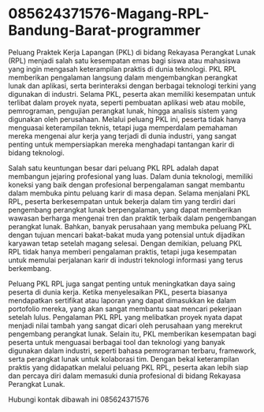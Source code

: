 # 085624371576-Magang-RPL-Bandung-Barat-programmer
Peluang Praktek Kerja Lapangan (PKL) di bidang Rekayasa Perangkat Lunak (RPL) menjadi salah satu kesempatan emas bagi siswa atau mahasiswa yang ingin mengasah keterampilan praktis di dunia teknologi. PKL RPL memberikan pengalaman langsung dalam mengembangkan perangkat lunak dan aplikasi, serta berinteraksi dengan berbagai teknologi terkini yang digunakan di industri. Selama PKL, peserta akan memiliki kesempatan untuk terlibat dalam proyek nyata, seperti pembuatan aplikasi web atau mobile, pemrograman, pengujian perangkat lunak, hingga analisis sistem yang digunakan oleh perusahaan. Melalui peluang PKL ini, peserta tidak hanya menguasai keterampilan teknis, tetapi juga memperdalam pemahaman mereka mengenai alur kerja yang terjadi di dunia industri, yang sangat penting untuk mempersiapkan mereka menghadapi tantangan karir di bidang teknologi.

Salah satu keuntungan besar dari peluang PKL RPL adalah dapat membangun jejaring profesional yang luas. Dalam dunia teknologi, memiliki koneksi yang baik dengan profesional berpengalaman sangat membantu dalam membuka pintu peluang karir di masa depan. Selama menjalani PKL RPL, peserta berkesempatan untuk bekerja dalam tim yang terdiri dari pengembang perangkat lunak berpengalaman, yang dapat memberikan wawasan berharga mengenai tren dan praktik terbaik dalam pengembangan perangkat lunak. Bahkan, banyak perusahaan yang membuka peluang PKL dengan tujuan mencari bakat-bakat muda yang potensial untuk dijadikan karyawan tetap setelah magang selesai. Dengan demikian, peluang PKL RPL tidak hanya memberi pengalaman praktis, tetapi juga kesempatan untuk memulai perjalanan karir di industri teknologi informasi yang terus berkembang.

Peluang PKL RPL juga sangat penting untuk meningkatkan daya saing peserta di dunia kerja. Ketika menyelesaikan PKL, peserta biasanya mendapatkan sertifikat atau laporan yang dapat dimasukkan ke dalam portofolio mereka, yang akan sangat membantu saat mencari pekerjaan setelah lulus. Pengalaman PKL RPL yang melibatkan proyek nyata dapat menjadi nilai tambah yang sangat dicari oleh perusahaan yang merekrut pengembang perangkat lunak. Selain itu, PKL memberikan kesempatan bagi peserta untuk menguasai berbagai tool dan teknologi yang banyak digunakan dalam industri, seperti bahasa pemrograman terbaru, framework, serta perangkat lunak untuk kolaborasi tim. Dengan bekal keterampilan praktis yang didapatkan melalui peluang PKL RPL, peserta akan lebih siap dan percaya diri dalam memasuki dunia profesional di bidang Rekayasa Perangkat Lunak.

Hubungi kontak dibawah ini
085624371576
